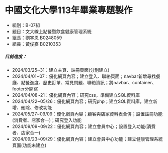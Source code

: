 中國文化大學113年畢業專題製作
==
- 組別：B-07組
- 題目：文大線上點餐暨飲食健康管理系統
- 組長：劉宇恩 B0248059
- 組員：黃俊嘉 B0210353

##### 目前進度：
- 2024/03/25~31：建立主頁、註冊頁面(分別建立)
- 2024/04/01~07：優化網頁內容；建立登入、聯絡頁面；navbar新增尋找餐廳、點餐進度、歷史訂單、常見問題、聯絡資訊；將navbar、container、footer分開寫
- 2024/04/08~21：優化網頁內容；研究css，準備建立SQL資料庫
- 2024/04/22~05/26：優化網頁內容；研究php；建立SQL資料庫，建立新增、刪除、修改功能
- 2024/05/27~09/09：優化網頁內容；顧客與店家資料表合併；設置註冊功能(消費者、店家合一)；研究登入功能
- 2024/09/09~09/22：優化網頁內容；建立會員中心；設置登入功能(消費者、店家合一)
- 2024/09/23~09/29：優化網頁內容；建立會員中心功能；建立健康管理系統頁面(功能未建立)
